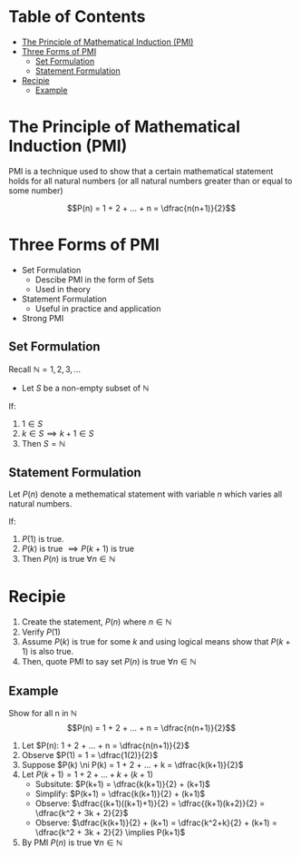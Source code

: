 # Table of Contents
<!-- vim-markdown-toc GFM -->

* [The Principle of Mathematical Induction (PMI)](#the-principle-of-mathematical-induction-pmi)
* [Three Forms of PMI](#three-forms-of-pmi)
    * [Set Formulation](#set-formulation)
    * [Statement Formulation](#statement-formulation)
* [Recipie](#recipie)
    * [Example](#example)

<!-- vim-markdown-toc -->
# The Principle of Mathematical Induction (PMI)

PMI is a technique used to show that a certain mathematical statement holds for all natural numbers (or all natural numbers greater than or equal to some number)

$$P(n) = 1 + 2 + ... + n = \dfrac{n(n+1)}{2}$$

# Three Forms of PMI
* Set Formulation
    * Descibe PMI in the form of Sets
    * Used in theory
* Statement Formulation
    * Useful in practice and application
* Strong PMI

## Set Formulation
Recall $\mathbb{N} = {1,2,3,...}$
* Let $S$ be a non-empty subset of $\mathbb{N}$

If:
1. $1 \in S$
2. $k \in S \implies k+1 \in S$
3. Then $S = \mathbb{N}$

## Statement Formulation 

Let $P(n)$ denote a methematical statement with variable $n$ which varies all natural numbers.

If: 
1. $P(1)$ is true. 
2. $P(k)$ is true $\implies P(k+1)$ is true
3. Then $P(n)$ is true $\forall n \in \mathbb{N}$

# Recipie 
1. Create the statement, $P(n)$ where $n \in \mathbb{N}$
2. Verify $P(1)$
3. Assume $P(k)$ is true for some $k$ and using logical means show that $P(k+1)$ is also true.
4. Then, quote PMI to say set $P(n)$ is true $\forall n \in \mathbb{N}$

## Example

Show for all n in $\mathbb{N}$
$$P(n) = 1 + 2 + ... + n = \dfrac{n(n+1)}{2}$$

1. Let $P(n): 1 + 2 + ... + n = \dfrac{n(n+1)}{2}$
2. Observe $P(1)  = 1 = \dfrac{1(2)}{2}$
3. Suppose $P(k) \ni P(k) = 1 + 2 + ... + k = \dfrac{k(k+1)}{2}$
4. Let $P(k+1) = 1 + 2 + ... + k + (k+1)$
    * Subsitute: $P(k+1) = \dfrac{k(k+1)}{2} + (k+1)$
    * Simplify: $P(k+1) = \dfrac{k(k+1)}{2} + (k+1)$
    * Observe: $\dfrac{(k+1)((k+1)+1)}{2} = \dfrac{(k+1)(k+2)}{2} = \dfrac{k^2 + 3k + 2}{2}$
    * Observe: $\dfrac{k(k+1)}{2} + (k+1) = \dfrac{k^2+k}{2} + (k+1) = \dfrac{k^2 + 3k + 2}{2} \implies P(k+1)$
5. By PMI $P(n)$ is true $\forall n \in \mathbb{N}$
